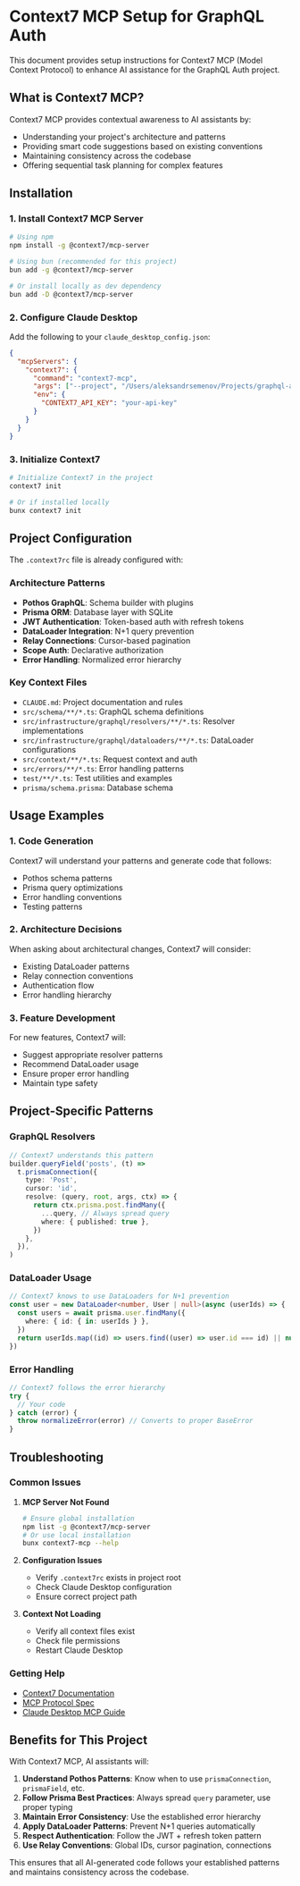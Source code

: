 # Context7 MCP Setup for GraphQL Auth

This document provides setup instructions for Context7 MCP (Model Context Protocol) to enhance AI assistance for the GraphQL Auth project.

## What is Context7 MCP?

Context7 MCP provides contextual awareness to AI assistants by:

- Understanding your project's architecture and patterns
- Providing smart code suggestions based on existing conventions
- Maintaining consistency across the codebase
- Offering sequential task planning for complex features

## Installation

### 1. Install Context7 MCP Server

```bash
# Using npm
npm install -g @context7/mcp-server

# Using bun (recommended for this project)
bun add -g @context7/mcp-server

# Or install locally as dev dependency
bun add -D @context7/mcp-server
```

### 2. Configure Claude Desktop

Add the following to your `claude_desktop_config.json`:

```json
{
  "mcpServers": {
    "context7": {
      "command": "context7-mcp",
      "args": ["--project", "/Users/aleksandrsemenov/Projects/graphql-auth"],
      "env": {
        "CONTEXT7_API_KEY": "your-api-key"
      }
    }
  }
}
```

### 3. Initialize Context7

```bash
# Initialize Context7 in the project
context7 init

# Or if installed locally
bunx context7 init
```

## Project Configuration

The `.context7rc` file is already configured with:

### Architecture Patterns

- **Pothos GraphQL**: Schema builder with plugins
- **Prisma ORM**: Database layer with SQLite
- **JWT Authentication**: Token-based auth with refresh tokens
- **DataLoader Integration**: N+1 query prevention
- **Relay Connections**: Cursor-based pagination
- **Scope Auth**: Declarative authorization
- **Error Handling**: Normalized error hierarchy

### Key Context Files

- `CLAUDE.md`: Project documentation and rules
- `src/schema/**/*.ts`: GraphQL schema definitions
- `src/infrastructure/graphql/resolvers/**/*.ts`: Resolver implementations
- `src/infrastructure/graphql/dataloaders/**/*.ts`: DataLoader configurations
- `src/context/**/*.ts`: Request context and auth
- `src/errors/**/*.ts`: Error handling patterns
- `test/**/*.ts`: Test utilities and examples
- `prisma/schema.prisma`: Database schema

## Usage Examples

### 1. Code Generation

Context7 will understand your patterns and generate code that follows:

- Pothos schema patterns
- Prisma query optimizations
- Error handling conventions
- Testing patterns

### 2. Architecture Decisions

When asking about architectural changes, Context7 will consider:

- Existing DataLoader patterns
- Relay connection conventions
- Authentication flow
- Error handling hierarchy

### 3. Feature Development

For new features, Context7 will:

- Suggest appropriate resolver patterns
- Recommend DataLoader usage
- Ensure proper error handling
- Maintain type safety

## Project-Specific Patterns

### GraphQL Resolvers

```typescript
// Context7 understands this pattern
builder.queryField('posts', (t) =>
  t.prismaConnection({
    type: 'Post',
    cursor: 'id',
    resolve: (query, root, args, ctx) => {
      return ctx.prisma.post.findMany({
        ...query, // Always spread query
        where: { published: true },
      })
    },
  }),
)
```

### DataLoader Usage

```typescript
// Context7 knows to use DataLoaders for N+1 prevention
const user = new DataLoader<number, User | null>(async (userIds) => {
  const users = await prisma.user.findMany({
    where: { id: { in: userIds } },
  })
  return userIds.map((id) => users.find((user) => user.id === id) || null)
})
```

### Error Handling

```typescript
// Context7 follows the error hierarchy
try {
  // Your code
} catch (error) {
  throw normalizeError(error) // Converts to proper BaseError
}
```

## Troubleshooting

### Common Issues

1. **MCP Server Not Found**

   ```bash
   # Ensure global installation
   npm list -g @context7/mcp-server
   # Or use local installation
   bunx context7-mcp --help
   ```

2. **Configuration Issues**

   - Verify `.context7rc` exists in project root
   - Check Claude Desktop configuration
   - Ensure correct project path

3. **Context Not Loading**
   - Verify all context files exist
   - Check file permissions
   - Restart Claude Desktop

### Getting Help

- [Context7 Documentation](https://github.com/context7/mcp-server)
- [MCP Protocol Spec](https://modelcontextprotocol.io/)
- [Claude Desktop MCP Guide](https://docs.anthropic.com/claude/docs/model-context-protocol-mcp)

## Benefits for This Project

With Context7 MCP, AI assistants will:

1. **Understand Pothos Patterns**: Know when to use `prismaConnection`, `prismaField`, etc.
2. **Follow Prisma Best Practices**: Always spread `query` parameter, use proper typing
3. **Maintain Error Consistency**: Use the established error hierarchy
4. **Apply DataLoader Patterns**: Prevent N+1 queries automatically
5. **Respect Authentication**: Follow the JWT + refresh token pattern
6. **Use Relay Conventions**: Global IDs, cursor pagination, connections

This ensures that all AI-generated code follows your established patterns and maintains consistency across the codebase.
